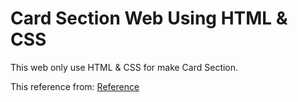 # Card Section Web Using HTML & CSS

This web only use HTML & CSS for make Card Section.

This reference from: [Reference](https://codepen.io/eyupucmaz/pen/oNbeXOb)
